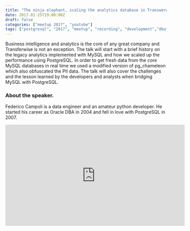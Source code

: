 ```yaml
---
title: "The ninja elephant, scaling the analytics database in Transwerwise"
date: 2017-01-25T19:00:00Z
draft: false
categories: ["meetup 2017", "youtube"]
tags: ["postgresql", "2017", "meetup", "recording", "development","dba","python","replica"]
---
```


Business intelligence and analytics is the core of any great company and Transferwise is not an exception. 
The talk will start with a brief history on the legacy analytics implemented with MySQL and how we scaled up the performance using PostgreSQL. 
In order to get fresh data from the core MySQL databases in real time we used a modified version of pg_chameleon which also obfuscated the PII data. 
The talk will also cover the challenges and the lesson learned by the developers and analysts when bridging MySQL with PostgreSQL.

### About the speaker. 

Federico Campoli is a data engineer and an amateur python developer. 
He started his career as Oracle DBA in 2004 and fell in love with PostgreSQL in 2007. 

<iframe width="560" height="315" src="https://www.youtube.com/embed/MkQIGumYVhw" frameborder="0" allow="autoplay; encrypted-media" allowfullscreen></iframe>